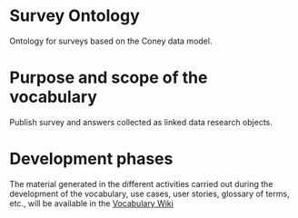 # Survey Ontology

Ontology for surveys based on the Coney data model.

# Purpose and scope of the vocabulary

Publish survey and answers collected as linked data research objects.

# Development phases

The material generated in the different activities carried out during the development of the vocabulary, use
cases, user stories, glossary of terms, etc., will be available in the [Vocabulary Wiki](#)

